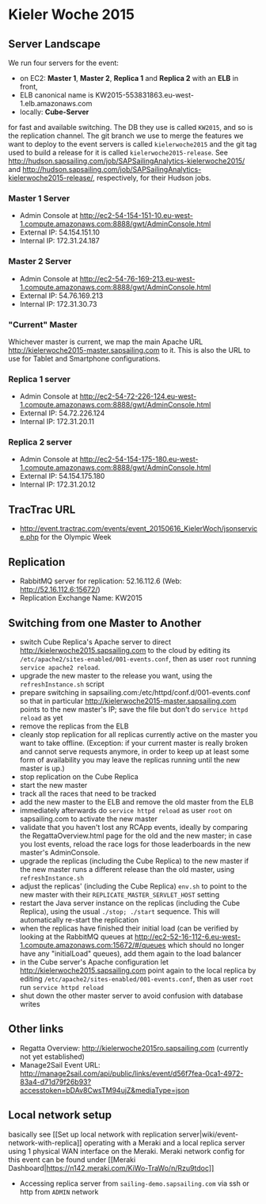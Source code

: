# Kieler Woche 2015

## Server Landscape

We run four servers for the event:
- on EC2: **Master 1**, **Master 2**, **Replica 1** and **Replica 2** with an **ELB** in front,
- ELB canonical name is KW2015-553831863.eu-west-1.elb.amazonaws.com
- locally: **Cube-Server**

for fast and available switching. The DB they use is called `KW2015`, and so is the replication channel. The git branch we use to merge the features we want to deploy to the event servers is called `kielerwoche2015` and the git tag used to build a release for it is called `kielerwoche2015-release`. See http://hudson.sapsailing.com/job/SAPSailingAnalytics-kielerwoche2015/ and http://hudson.sapsailing.com/job/SAPSailingAnalytics-kielerwoche2015-release/, respectively, for their Hudson jobs.

### Master 1 Server
- Admin Console at http://ec2-54-154-151-10.eu-west-1.compute.amazonaws.com:8888/gwt/AdminConsole.html
- External IP: 54.154.151.10
- Internal IP: 172.31.24.187

### Master 2 Server
- Admin Console at http://ec2-54-76-169-213.eu-west-1.compute.amazonaws.com:8888/gwt/AdminConsole.html
- External IP: 54.76.169.213
- Internal IP: 172.31.30.73

### "Current" Master
Whichever master is current, we map the main Apache URL http://kielerwoche2015-master.sapsailing.com to it. This is also the URL to use for Tablet and Smartphone configurations.

### Replica 1 server
- Admin Console at http://ec2-54-72-226-124.eu-west-1.compute.amazonaws.com:8888/gwt/AdminConsole.html
- External IP: 54.72.226.124
- Internal IP: 172.31.20.11

### Replica 2 server
- Admin Console at http://ec2-54-154-175-180.eu-west-1.compute.amazonaws.com:8888/gwt/AdminConsole.html
- External IP: 54.154.175.180
- Internal IP: 172.31.20.12

## TracTrac URL
- http://event.tractrac.com/events/event_20150616_KielerWoch/jsonservice.php for the Olympic Week

## Replication
- RabbitMQ server for replication: 52.16.112.6 (Web: http://52.16.112.6:15672/)
- Replication Exchange Name: KW2015

## Switching from one Master to Another
 - switch Cube Replica's Apache server to direct http://kielerwoche2015.sapsailing.com to the cloud by editing its `/etc/apache2/sites-enabled/001-events.conf`, then as user `root` running `service apache2 reload`.
 - upgrade the new master to the release you want, using the `refreshInstance.sh` script
 - prepare switching in sapsailing.com:/etc/httpd/conf.d/001-events.conf so that in particular http://kielerwoche2015-master.sapsailing.com points to the new master's IP; save the file but don't do `service httpd reload` as yet
 - remove the replicas from the ELB
 - cleanly stop replication for all replicas currently active on the master you want to take offline. (Exception: if your current master is really broken and cannot serve requests anymore, in order to keep up at least some form of availability you may leave the replicas running until the new master is up.)
 - stop replication on the Cube Replica
 - start the new master
 - track all the races that need to be tracked
 - add the new master to the ELB and remove the old master from the ELB
 - immediately afterwards do `service httpd reload` as user `root` on sapsailing.com to activate the new master
 - validate that you haven't lost any RCApp events, ideally by comparing the RegattaOverview.html page for the old and the new master; in case you lost events, reload the race logs for those leaderboards in the new master's AdminConsole.
 - upgrade the replicas (including the Cube Replica) to the new master if the new master runs a different release than the old master, using `refreshInstance.sh`
 - adjust the replicas' (including the Cube Replica) `env.sh` to point to the new master with their `REPLICATE_MASTER_SERVLET_HOST` setting
 - restart the Java server instance on the replicas (including the Cube Replica), using the usual `./stop; ./start` sequence. This will automatically re-start the replication
 - when the replicas have finished their initial load (can be verified by looking at the RabbitMQ queues at http://ec2-52-16-112-6.eu-west-1.compute.amazonaws.com:15672/#/queues which should no longer have any "initialLoad" queues), add them again to the load balancer
 - in the Cube server's Apache configuration let http://kielerwoche2015.sapsailing.com point again to the local replica by editing `/etc/apache2/sites-enabled/001-events.conf`, then as user `root` run `service httpd reload`
 - shut down the other master server to avoid confusion with database writes

## Other links
- Regatta Overview: http://kielerwoche2015ro.sapsailing.com (currently not yet established)
- Manage2Sail Event URL: http://manage2sail.com/api/public/links/event/d56f7fea-0ca1-4972-83a4-d71d79f26b93?accesstoken=bDAv8CwsTM94ujZ&mediaType=json

## Local network setup
basically see [[Set up local network with replication server|wiki/event-network-with-replica]] operating with a Meraki and a local replica server using 1 physical WAN interface on the Meraki. Meraki network config for this event can be found under [[Meraki Dashboard|https://n142.meraki.com/KiWo-TraWo/n/Rzu9tdoc]]

- Accessing replica server from `sailing-demo.sapsailing.com` via ssh or http from `ADMIN` network